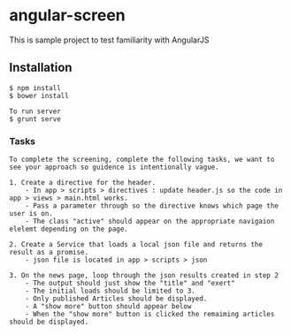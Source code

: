 # angular-screen

This is sample project to test familiarity with AngularJS

## Installation

	$ npm install
	$ bower install

	To run server
	$ grunt serve


### Tasks
	To complete the screening, complete the following tasks, we want to see your approach so guidence is intentionally vague.

	1. Create a directive for the header.
		- In app > scripts > directives : update header.js so the code in app > views > main.html works.
		- Pass a parameter through so the directive knows which page the user is on.
		- The class "active" should appear on the appropriate navigaion elelemt depending on the page.

	2. Create a Service that loads a local json file and returns the result as a promise.
		- json file is located in app > scripts > json

	3. On the news page, loop through the json results created in step 2
		- The output should just show the "title" and "exert"
		- The initial loads should be limited to 3.
		- Only published Articles should be displayed.
		- A "show more" button should appear below
		- When the "show more" button is clicked the remaiming articles should be displayed.
